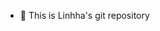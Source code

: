 - 👋 This is Linhha's git repository


<!---
linhnh458/linhnh458 is a ✨ special ✨ repository because its `README.md` (this file) appears on your GitHub profile.
You can click the Preview link to take a look at your changes.
--->
